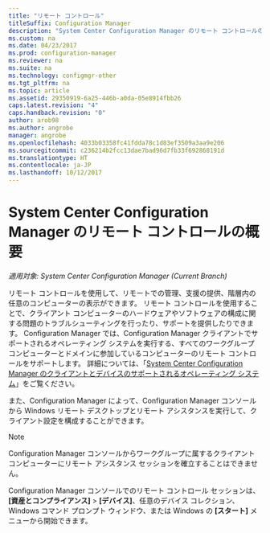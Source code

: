 ```yaml
---
title: "リモート コントロール"
titleSuffix: Configuration Manager
description: "System Center Configuration Manager のリモート コントロールの概要"
ms.custom: na
ms.date: 04/23/2017
ms.prod: configuration-manager
ms.reviewer: na
ms.suite: na
ms.technology: configmgr-other
ms.tgt_pltfrm: na
ms.topic: article
ms.assetid: 29350919-6a25-446b-a0da-05e8914fbb26
caps.latest.revision: "4"
caps.handback.revision: "0"
author: arob98
ms.author: angrobe
manager: angrobe
ms.openlocfilehash: 4033b03358fc41fdda78c1d83ef3509a3aa9e206
ms.sourcegitcommit: c236214b2fcc13dae7bad96d7fb33f692868191d
ms.translationtype: HT
ms.contentlocale: ja-JP
ms.lasthandoff: 10/12/2017
---
```

# <a name="introduction-to-remote-control-in-system-center-configuration-manager"></a>System Center Configuration Manager のリモート コントロールの概要

*適用対象: System Center Configuration Manager (Current Branch)*

リモート コントロールを使用して、リモートでの管理、支援の提供、階層内の任意のコンピューターの表示ができます。 リモート コントロールを使用することで、クライアント コンピューターのハードウェアやソフトウェアの構成に関する問題のトラブルシューティングを行ったり、サポートを提供したりできます。 Configuration Manager では、Configuration Manager クライアントでサポートされるオペレーティング システムを実行する、すべてのワークグループ コンピューターとドメインに参加しているコンピューターのリモート コントロールをサポートします。 詳細については、「[System Center Configuration Manager のクライアントとデバイスのサポートされるオペレーティング システム](../../../../core/plan-design/configs/supported-operating-systems-for-clients-and-devices.md)」をご覧ください。

また、Configuration Manager によって、Configuration Manager コンソールから Windows リモート デスクトップとリモート アシスタンスを実行して、クライアント設定を構成することができます。  

> [!NOTE]  
>  Configuration Manager コンソールからワークグループに属するクライアント コンピューターにリモート アシスタンス セッションを確立することはできません。 

 Configuration Manager コンソールでのリモート コントロール セッションは、**[資産とコンプライアンス]** > **[デバイス]**、任意のデバイス コレクション、Windows コマンド プロンプト ウィンドウ、または Windows の **[スタート]** メニューから開始できます。  
